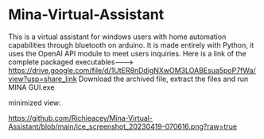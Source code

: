 # Mina-Virtual-Assistant
This is a virtual assistant for windows users with home automation capabilities through bluetooth on arduino.
It is made entirely with Python, it uses the OpenAI API module to meet users inquiries.
Here is a link of the complete packaged executables---> https://drive.google.com/file/d/1UtER8nDdigNXwOM3LOABEsua5poP7fWa/view?usp=share_link
Download the archived file, extract the files and run MINA GUI.exe

minimized view:

https://github.com/Richieacey/Mina-Virtual-Assistant/blob/main/ice_screenshot_20230419-070616.png?raw=true
